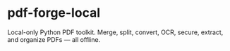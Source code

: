 # pdf-forge-local
Local-only Python PDF toolkit. Merge, split, convert, OCR, secure, extract, and organize PDFs — all offline.
